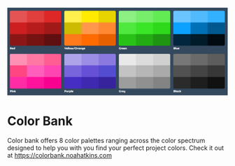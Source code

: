 ![8 Palettes](/pic.PNG)

# Color Bank
Color bank offers 8 color palettes ranging across the color spectrum designed to help you with you find your perfect project colors. Check it out at https://colorbank.noahatkins.com

